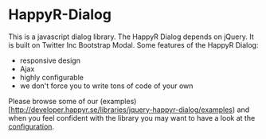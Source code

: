 HappyR-Dialog
=============

This is a javascript dialog library. The HappyR Dialog depends on jQuery. It is built on Twitter Inc Bootstrap Modal.
Some features of the HappyR Dialog:
- responsive design
- Ajax
- highly configurable
- we don't force you to write tons of code of your own

Please browse some of our (examples)[http://developer.happyr.se/libraries/jquery-happyr-dialog/examples) and when
you feel confident with the library you may want to have a look at the
[configuration](http://developer.happyr.se/libraries/jquery-happyr-dialog#configuration).